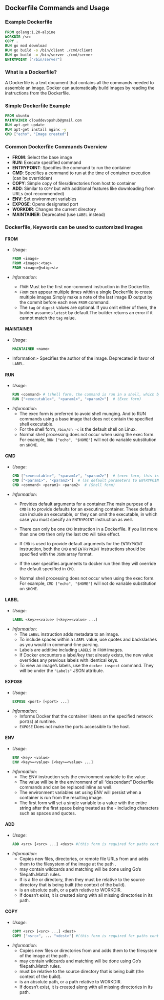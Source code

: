 
## Dockerfile Commands and Usage

### Example Dockerfile
```dockerfile
FROM golang:1.20-alpine
WORKDIR /src
COPY .
RUN go mod download
RUN go build -o /bin/client ./cmd/client
RUN go build -o /bin/server ./cmd/server
ENTRYPOINT ["/bin/server"]
```


### What is a Dockerfile?
A Dockerfile is a text document that contains all the commands needed to assemble an image. Docker can automatically build images by reading the instructions from the Dockerfile.

### Simple Dockerfile Example
```dockerfile
FROM ubuntu
MAINTAINER clouddevopshub@gmail.com
RUN apt-get update
RUN apt-get install nginx -y
CMD ["echo", "Image created"]
```

### Common Dockerfile Commands Overview

- **FROM**: Select the base image
- **RUN**: Execute specified command
- **ENTRYPOINT**: Specifies the command to run the container
- **CMD**: Specifies a command to run at the time of container execution (can be overridden)
- **COPY**: Simple copy of files/directories from host to container
- **ADD**: Similar to `COPY` but with additional features like downloading from URLs (not recommended)
- **ENV**: Set environment variables
- **EXPOSE**: Opens designated port
- **WORKDIR**: Changes the current directory
- **MAINTAINER**: Deprecated (use `LABEL` instead)

### Dockerfile, Keywords can be used to customized Images

#### **FROM**
- *Usage*:
    ```dockerfile
    FROM <image>
    FROM <image>:<tag>
    FROM <image>@<digest>
    ```

- *Information*:
    - `FROM` Must be the first non-comment instruction in the Dockerfile.
    - `FROM` can appear multiple times within a single Dockerfile to create multiple images.Simply make a note of the last image ID output by the commit before each new `FROM` command.
    - The `tag` or `digest` values are optional. If you omit either of them, the builder assumes `latest` by default.The builder returns an error if it cannot match the `tag` value.

#### **MAINTAINER**
- *Usage*:
    ```dockerfile
    MAINTAINER <name>
    ```
- Information:- Specifies the author of the image. Deprecated in favor of `LABEL`.

#### **RUN**
- *Usage*:
    ```dockerfile
    RUN <command> # (shell form, the command is run in a shell, which by default is /bin/sh -c on Linux or cmd/S/C on Windows)
    RUN ["<executable>", "<param1>", "<param2>"]  # (Exec form)
    ```
- *Information*:
    - The exec form is preferred to avoid shell munging. And to RUN commands using a base image that does not contain the specified shell executable.
    - For the shell form, `/bin/sh -c` is the default shell on Linux.
    - Normal shell processing does not occur when using the exec form. For example, `RUN ["echo", "$HOME"]` will not do variable substitution on `$HOME`.

#### **CMD**
- *Usage*:
    ```dockerfile
    CMD ["<executable>", "<param1>", "<param2>"]  # (exec form, this is the preferred form)
    CMD ["<param1>", "<param2>"]  # (as default parameters to ENTRYPOINT)
    CMD <command> <param1> <param2>  # (Shell form)
    ```
- *Information*:
    - Provides default arguments for a container.The main purpose of a `CMD` is to provide defaults for an executing container. These defaults can include an executable, or they can omit the executable, in which case you must specify an `ENTRYPOINT` instruction as well.

    - There can only be one `CMD` instruction in a Dockerfile. If you list more than one `CMD` then only the last `CMD` will take effect.

    - If `CMD` is used to provide default arguments for the `ENTRYPOINT` instruction, both the `CMD` and `ENTRYPOINT` instructions should be specified with the `JSON` array format.

    - If the user specifies arguments to docker run then they will override the default specified in `CMD`.

    - Normal shell processing does not occur when using the exec form. For example, `CMD ["echo", "$HOME"]` will not do variable substitution on `$HOME`.

#### **LABEL**
- *Usage*:
    ```dockerfile
    LABEL <key>=<value> [<key>=<value> ...]
    ```
- *Information*:
    - The `LABEL` instruction adds metadata to an image.
    - To include spaces within a `LABEL` value, use quotes and backslashes as you would in command-line parsing.
    - Labels are additive including `LABELS` in `FROM` images.
    - If Docker encounters a label/key that already exists, the new value overrides any previous labels with identical keys.
    - To view an image’s labels, use the `docker inspect` command. They will be under the `"Labels"` JSON attribute.

#### **EXPOSE**
- *Usage*:
    ```dockerfile
    EXPOSE <port> [<port> ...]
    ```
- *Information*:
    - Informs Docker that the container listens on the specified network port(s) at runtime. 
    - `EXPOSE` Does not make the ports accessible to the host.

#### **ENV**
- *Usage*:
    ```dockerfile
    ENV <key> <value>
    ENV <key>=<value> [<key>=<value> ...]
    ```
- *Information*:
    - The ENV instruction sets the environment variable <key> to the value <value>.
    - The value will be in the environment of all “descendant” Dockerfile commands and can be replaced inline as well.
    - The environment variables set using ENV will persist when a container is run from the resulting image.
    - The first form will set a single variable to a value with the entire string after the first space being treated as the <value> - including characters such as spaces and quotes.

#### **ADD**
- *Usage*:
    ```dockerfile
    ADD <src> [<src> ...] <dest> #(this form is required for paths containing whitespace)
    ```
- *Information*:
    - Copies new files, directories, or remote file URLs from <src> and adds them to the filesystem of the image at the path <dest>.
    - <src> may contain wildcards and matching will be done using Go’s filepath.Match rules.
    - If <src> is a file or directory, then they must be relative to the source directory that is being built (the context of the build).
    - <dest> is an absolute path, or a path relative to WORKDIR.
    - If <dest> doesn’t exist, it is created along with all missing directories in its path.

#### **COPY**
- *Usage*:
    ```dockerfile
    COPY <src> [<src> ...] <dest>
    COPY ["<src>", ... "<dest>"] #(this form is required for paths containing whitespace)
    ```
- *Information*:
    - Copies new files or directories from <src> and adds them to the filesystem of the image at the path <dest>.
    - <src> may contain wildcards and matching will be done using Go’s filepath.Match rules.
    - <src> must be relative to the source directory that is being built (the context of the build).
    - <dest> is an absolute path, or a path relative to WORKDIR.
    - If <dest> doesn’t exist, it is created along with all missing directories in its path.
